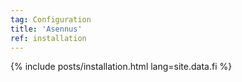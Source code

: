 ```yaml
---
tag: Configuration
title: 'Asennus'
ref: installation
---
```


{% include posts/installation.html lang=site.data.fi %}
